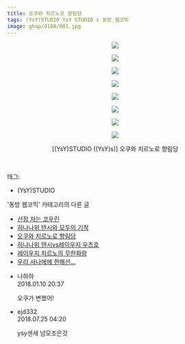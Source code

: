 ```yaml
---
title: 오쿠와 치르노로 향림당
tags: (YsY)STUDIO YsY STUDIO s 동방_웹코믹
image: ghap/4108/001.jpg
---
```

<div class="article">
<p style="text-align: center; clear: none; float: none;"><img src="{{ site.nasurl }}/ghap/4108/001.jpg"/></p>
<p style="text-align: center; clear: none; float: none;"><img src="{{ site.nasurl }}/ghap/4108/002.jpg"/></p>
<p style="text-align: center; clear: none; float: none;"><img src="{{ site.nasurl }}/ghap/4108/003.jpg"/></p>
<p style="text-align: center; clear: none; float: none;"><img src="{{ site.nasurl }}/ghap/4108/004.jpg"/></p>
<p style="text-align: center; clear: none; float: none;"><img src="{{ site.nasurl }}/ghap/4108/005.jpg"/></p>
<p style="text-align: center; clear: none; float: none;"><img src="{{ site.nasurl }}/ghap/4108/006.jpg"/></p>
<p style="text-align: center; clear: none; float: none;"><img src="{{ site.nasurl }}/ghap/4108/007.jpg"/></p>
<p style="text-align: center; clear: none; float: none;"><img src="{{ site.nasurl }}/ghap/4108/008.jpg"/></p>
<p style="text-align: center; clear: none; float: none;">[(YsY)STUDIO ((YsY)s)] 오쿠와 치르노로 향림당</p>
<p><br/></p>
</div><div class="tagTrail">
<p>태그: </p>
<ul>
<li>(YsY)STUDIO</li>
</ul>
</div><div class="another">
<p>'동방 웹코믹' 카테고리의 다른 글</p>
<ul>
<li><a href="/2018-01-10-ghap_4110">선잠 자는 코우린</a></li>
<li><a href="/2018-01-10-ghap_4109">히나나위 텐시와 모두의 기적</a></li>
<li><a href="/2018-01-10-ghap_4108">오쿠와 치르노로 향림당</a></li>
<li><a href="/2018-01-10-ghap_4107">히나나위 텐시vs레이우지 우츠호</a></li>
<li><a href="/2018-01-10-ghap_4106">레이우지 치르노의 무한화랑</a></li>
<li><a href="/2018-01-10-ghap_4105">우리 사나에에 한해선…</a></li>
</ul>
</div><div class="cb_module cb_fluid">
<div class="cb_wrt cb_profile">
<div class="comment">
<ul>
<li class="cb_thumb_off" id="comment15171269">
<div class="cb_comment_area">
<div class="cb_info_area">
<div class="cb_section">
<span class="cb_nick_name">나하하</span>
</div>
<div class="cb_section">
<span class="cb_date">2018.01.10 20:37 </span>
</div>
</div>
<div class="cb_dsc_comment">
<p class="cb_dsc">
											오쿠가 변했어!
										</p>
</div>
</div></li>
<li class="cb_thumb_off" id="comment15293182">
<div class="cb_comment_area">
<div class="cb_info_area">
<div class="cb_section">
<span class="cb_nick_name">ejd332</span>
</div>
<div class="cb_section">
<span class="cb_date">2018.07.25 04:20 </span>
</div>
</div>
<div class="cb_dsc_comment">
<p class="cb_dsc">
											ysy센세 넘모조은것
										</p>
</div>
</div></li>
</ul>
</div>
</div><!-- commentList close -->
</div>
